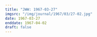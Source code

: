 ```yaml
---
title: "JWW: 1967-03-27"
imgsrc: "/img/journal/1967/03/27-02.jpg"
date: 1967-03-27
enddate: 1967-04-02
draft: false
---
```


<!-- fix pre-formatted input -->
